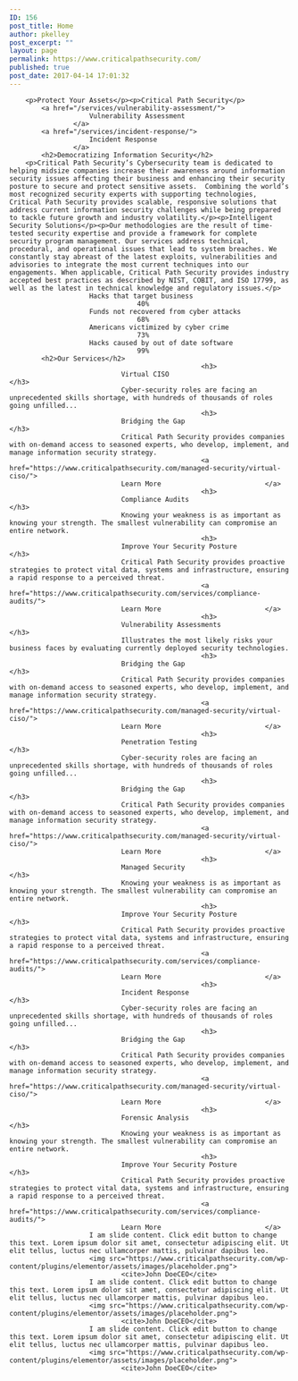 ```yaml
---
ID: 156
post_title: Home
author: pkelley
post_excerpt: ""
layout: page
permalink: https://www.criticalpathsecurity.com/
published: true
post_date: 2017-04-14 17:01:32
---
```


		<p>Protect Your Assets</p><p>Critical Path Security</p>		
			<a href="/services/vulnerability-assessment/">
						Vulnerability Assessment
					</a>
			<a href="/services/incident-response/">
						Incident Response
					</a>
			<h2>Democratizing Information Security</h2>		
		<p>Critical Path Security’s Cybersecurity team is dedicated to helping midsize companies increase their awareness around information security issues affecting their business and enhancing their security posture to secure and protect sensitive assets.  Combining the world’s most recognized security experts with supporting technologies, Critical Path Security provides scalable, responsive solutions that address current information security challenges while being prepared to tackle future growth and industry volatility.</p><p>Intelligent Security Solutions</p><p>Our methodologies are the result of time-tested security expertise and provide a framework for complete security program management. Our services address technical, procedural, and operational issues that lead to system breaches. We constantly stay abreast of the latest exploits, vulnerabilities and advisories to integrate the most current techniques into our engagements. When applicable, Critical Path Security provides industry accepted best practices as described by NIST, COBIT, and ISO 17799, as well as the latest in technical knowledge and regulatory issues.</p>		
						Hacks that target business
									40%
						Funds not recovered from cyber attacks
									68%
						Americans victimized by cyber crime
									73%
						Hacks caused by out of date software
									99%
			<h2>Our Services</h2>		
													<h3>
								Virtual CISO							</h3>
								Cyber-security roles are facing an unprecedented skills shortage, with hundreds of thousands of roles going unfilled...							
													<h3>
								Bridging the Gap							</h3>
								Critical Path Security provides companies with on-demand access to seasoned experts, who develop, implement, and manage information security strategy.							
													<a href="https://www.criticalpathsecurity.com/managed-security/virtual-ciso/">
								Learn More							</a>
													<h3>
								Compliance Audits							</h3>
								Knowing your weakness is as important as knowing your strength. The smallest vulnerability can compromise an entire network.							
													<h3>
								Improve Your Security Posture							</h3>
								Critical Path Security provides proactive strategies to protect vital data, systems and infrastructure, ensuring a rapid response to a perceived threat. 							
													<a href="https://www.criticalpathsecurity.com/services/compliance-audits/">
								Learn More							</a>
													<h3>
								Vulnerability Assessments							</h3>
								Illustrates the most likely risks your business faces by evaluating currently deployed security technologies. 							
													<h3>
								Bridging the Gap							</h3>
								Critical Path Security provides companies with on-demand access to seasoned experts, who develop, implement, and manage information security strategy.							
													<a href="https://www.criticalpathsecurity.com/managed-security/virtual-ciso/">
								Learn More							</a>
													<h3>
								Penetration Testing							</h3>
								Cyber-security roles are facing an unprecedented skills shortage, with hundreds of thousands of roles going unfilled...							
													<h3>
								Bridging the Gap							</h3>
								Critical Path Security provides companies with on-demand access to seasoned experts, who develop, implement, and manage information security strategy.							
													<a href="https://www.criticalpathsecurity.com/managed-security/virtual-ciso/">
								Learn More							</a>
													<h3>
								Managed Security							</h3>
								Knowing your weakness is as important as knowing your strength. The smallest vulnerability can compromise an entire network.							
													<h3>
								Improve Your Security Posture							</h3>
								Critical Path Security provides proactive strategies to protect vital data, systems and infrastructure, ensuring a rapid response to a perceived threat. 							
													<a href="https://www.criticalpathsecurity.com/services/compliance-audits/">
								Learn More							</a>
													<h3>
								Incident Response							</h3>
								Cyber-security roles are facing an unprecedented skills shortage, with hundreds of thousands of roles going unfilled...							
													<h3>
								Bridging the Gap							</h3>
								Critical Path Security provides companies with on-demand access to seasoned experts, who develop, implement, and manage information security strategy.							
													<a href="https://www.criticalpathsecurity.com/managed-security/virtual-ciso/">
								Learn More							</a>
													<h3>
								Forensic Analysis							</h3>
								Knowing your weakness is as important as knowing your strength. The smallest vulnerability can compromise an entire network.							
													<h3>
								Improve Your Security Posture							</h3>
								Critical Path Security provides proactive strategies to protect vital data, systems and infrastructure, ensuring a rapid response to a perceived threat. 							
													<a href="https://www.criticalpathsecurity.com/services/compliance-audits/">
								Learn More							</a>
						I am slide content. Click edit button to change this text. Lorem ipsum dolor sit amet, consectetur adipiscing elit. Ut elit tellus, luctus nec ullamcorper mattis, pulvinar dapibus leo.					
						<img src="https://www.criticalpathsecurity.com/wp-content/plugins/elementor/assets/images/placeholder.png">
								<cite>John DoeCEO</cite>			
						I am slide content. Click edit button to change this text. Lorem ipsum dolor sit amet, consectetur adipiscing elit. Ut elit tellus, luctus nec ullamcorper mattis, pulvinar dapibus leo.					
						<img src="https://www.criticalpathsecurity.com/wp-content/plugins/elementor/assets/images/placeholder.png">
								<cite>John DoeCEO</cite>			
						I am slide content. Click edit button to change this text. Lorem ipsum dolor sit amet, consectetur adipiscing elit. Ut elit tellus, luctus nec ullamcorper mattis, pulvinar dapibus leo.					
						<img src="https://www.criticalpathsecurity.com/wp-content/plugins/elementor/assets/images/placeholder.png">
								<cite>John DoeCEO</cite>
